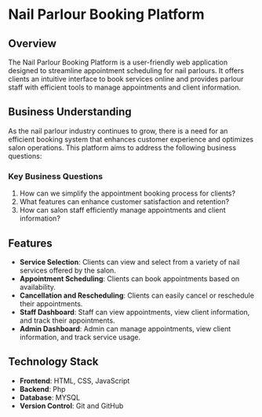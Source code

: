 # Nail Parlour Booking Platform

## Overview
The Nail Parlour Booking Platform is a user-friendly web application designed to streamline appointment scheduling for nail parlours. It offers clients an intuitive interface to book services online and provides parlour staff with efficient tools to manage appointments and client information.

## Business Understanding
As the nail parlour industry continues to grow, there is a need for an efficient booking system that enhances customer experience and optimizes salon operations. This platform aims to address the following business questions:

### Key Business Questions
1. How can we simplify the appointment booking process for clients?
2. What features can enhance customer satisfaction and retention?
3. How can salon staff efficiently manage appointments and client information?

## Features
-  **Service Selection**: Clients can view and select from a variety of nail services offered by the salon.
- **Appointment Scheduling**: Clients can book appointments based on availability.
- **Cancellation and Rescheduling**: Clients can easily cancel or reschedule their appointments.
- **Staff Dashboard**: Staff can view appointments, view client information, and track their appointments.
- **Admin Dashboard**: Admin can manage appointments, view client information, and track service usage.

## Technology Stack
- **Frontend**: HTML, CSS, JavaScript
- **Backend**: Php
- **Database**: MYSQL
- **Version Control**: Git and GitHub
